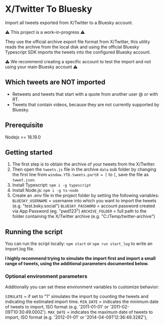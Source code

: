 # X/Twitter To Bluesky

Import all tweets exported from X/Twitter to a Bluesky account.

⚠️ This project is a work-in-progress ⚠️

They use the official archive export file format from X/Twitter, this utility reads the archive from the local disk and using the official Bluesky Typescript SDK imports the tweets into the configured Bluesky account.

⚠️ We recommend creating a specific account to test the import and not using your main Bluesky account ⚠️

## Which tweets are NOT imported

- Retweets and tweets that start with a quote from another user @ or with RT.
- Tweets that contain videos, because they are not currently supported by Bluesky.

## Prerequisite

Nodejs >= 18.19.0

## Getting started

1. The first step is to obtain the archive of your tweets from the X/Twitter.
2. Then open the `tweets.js` file in the archive `data` sub folder by changing the first line from `window.YTD.tweets.part0 = [` to `[`, save the file as `twwet.json`.
3. Install Typescript: `npm i -g typescript`
4. Install Node.js: `npm i -g ts-node`
5. Create an .env file in the project folder by setting the following variables:
        `BLUESKY_USERNAME` = username into which you want to import the tweets (e.g. "test.bsky.social")
        `BLUESKY_PASSWORD` = account password created via App Password (eg. "pwd123")
        `ARCHIVE_FOLDER` = full path to the folder containing the X/Twitter archive (e.g. "C:/Temp/twitter-archive")


## Running the script 
You can run the script locally: `npm start` or `npm run start_log` to write an import.log file.

**I highly recommend trying to simulate the import first and import a small range of tweets, using the additional parameters documented below.**

### Optional environment parameters

Additionally you can set these environment variables to customize behavior:

`SIMULATE` = if set to "1" simulates the import by counting the tweets and indicating the estimated import time.
`MIN_DATE` = indicates the minimum date of tweets to import, ISO format (e.g. '2011-01-01' or '2011-02-09T10:30:49.000Z').
`MAX_DATE` = indicates the maximum date of tweets to import, ISO format (e.g. '2012-01-01' or '2014-04-09T12:36:49.328Z'),